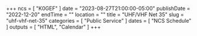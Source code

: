 +++
ncs = [ "K0GEF" ]
date = "2023-08-27T21:00:00-05:00"
publishDate = "2022-12-20"
endTime = ""
location = ""
title = "UHF/VHF Net 35"
slug = "uhf-vhf-net-35"
categories = [ "Public Service" ]
dates = [ "NCS Schedule" ]
outputs = [ "HTML", "Calendar" ]
+++
